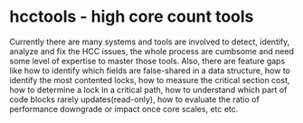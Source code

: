 # hcctools - high core count tools
Currently there are many systems and tools are involved to detect, identify, analyze and fix the HCC issues, the whole process are cumbsome and need some level of expertise to master those tools. Also, there are feature gaps like how to identify which fields are false-shared in a data structure, how to identify the most contented locks, how to measure the critical section cost, how to determine a lock in a critical path, how to understand which part of code blocks rarely updates(read-only), how to evaluate the ratio of performance downgrade or impact once core scales, etc etc. 
